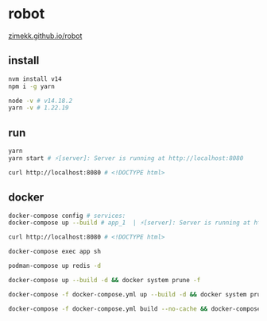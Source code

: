 # robot

[zimekk.github.io/robot](https://zimekk.github.io/robot)

## install

```sh
nvm install v14
npm i -g yarn
```

```sh
node -v # v14.18.2
yarn -v # 1.22.19
```

## run

```sh
yarn
yarn start # ⚡️[server]: Server is running at http://localhost:8080
```

```sh
curl http://localhost:8080 # <!DOCTYPE html>
```

## docker

```sh
docker-compose config # services:
docker-compose up --build # app_1  | ⚡️[server]: Server is running at http://localhost:8080
```

```sh
curl http://localhost:8080 # <!DOCTYPE html>
```

```sh
docker-compose exec app sh
```

```sh
podman-compose up redis -d
```

```sh
docker-compose up --build -d && docker system prune -f
```

```sh
docker-compose -f docker-compose.yml up --build -d && docker system prune -f
```

```sh
docker-compose -f docker-compose.yml build --no-cache && docker-compose -f docker-compose.yml up -d && docker system prune -f
```

